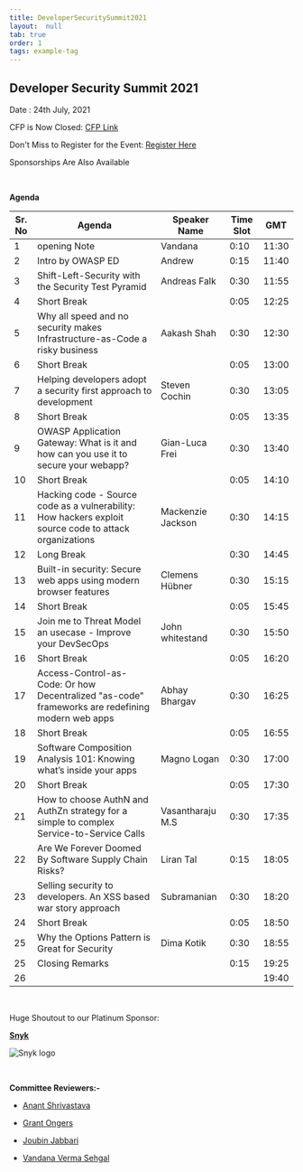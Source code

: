 ```yaml
---
title: DeveloperSecuritySummit2021
layout:  null
tab: true
order: 1
tags: example-tag
---
```


## Developer Security Summit 2021

Date : 24th July, 2021


CFP is Now Closed: [CFP Link](https://owasp.submittable.com/submit/196834/owasp-appsec-days-developer-security-summit-2021)


Don't Miss to Register for the Event: [Register Here](https://www.eventbrite.com/e/appsec-days-owasp-developer-security-summit-2021-tickets-153345649967)


Sponsorships Are Also Available

<br>

**Agenda**

| Sr. No | Agenda                                                                                                 | Speaker Name      | Time Slot | GMT   |
|--------|--------------------------------------------------------------------------------------------------------|-------------------|-----------|-------|
| 1      | opening Note                                                                                           | Vandana           | 0:10      | 11:30 |
| 2      | Intro by OWASP ED                                                                                      | Andrew            | 0:15      | 11:40 |
| 3      | Shift-Left-Security with the Security Test Pyramid                                                     | Andreas Falk      | 0:30      | 11:55 |
| 4      | Short Break                                                                                            |                   | 0:05      | 12:25 |
| 5      | Why all speed and no security makes Infrastructure-as-Code a risky business                            | Aakash Shah       | 0:30      | 12:30 |
| 6      | Short Break                                                                                            |                   | 0:05      | 13:00 |
| 7      | Helping developers adopt a security first approach to development                                      | Steven Cochin     | 0:30      | 13:05 |
| 8      | Short Break                                                                                            |                   | 0:05      | 13:35 |
| 9      | OWASP Application Gateway: What is it and how can you use it to secure your webapp?                    | Gian-Luca Frei    | 0:30      | 13:40 |
| 10     | Short Break                                                                                            |                   | 0:05      | 14:10 |
| 11     | Hacking code - Source code as a vulnerability: How hackers exploit source code to attack organizations | Mackenzie Jackson | 0:30      | 14:15 |
| 12     | Long Break                                                                                             |                   | 0:30      | 14:45 |
| 13     | Built-in security: Secure web apps using modern browser features                                       | Clemens Hübner    | 0:30      | 15:15 |
| 14     | Short Break                                                                                            |                   | 0:05      | 15:45 |
| 15     | Join me to Threat Model an usecase - Improve your DevSecOps                                            | John whitestand   | 0:30      | 15:50 |
| 16     | Short Break                                                                                            |                   | 0:05      | 16:20 |
| 17     | Access-Control-as-Code: Or how Decentralized "as-code" frameworks are redefining modern web apps       | Abhay Bhargav     | 0:30      | 16:25 |
| 18     | Short Break                                                                                            |                   | 0:05      | 16:55 |
| 19     | Software Composition Analysis 101: Knowing what’s inside your apps                                     | Magno Logan       | 0:30      | 17:00 |
| 20     | Short Break                                                                                            |                   | 0:05      | 17:30 |
| 21     | How to choose AuthN and AuthZn strategy for a simple to complex Service-to-Service Calls               | Vasantharaju M.S  | 0:30      | 17:35 |
| 22     | Are We Forever Doomed By Software Supply Chain Risks?                                                  | Liran Tal         | 0:15      | 18:05 |
| 23     | Selling security to developers. An XSS based war story approach                                        | Subramanian       | 0:30      | 18:20 |
| 24     | Short Break                                                                                            |                   | 0:05      | 18:50 |
| 25     | Why the Options Pattern is Great for Security                                                          | Dima Kotik        | 0:30      | 18:55 |
| 25     | Closing Remarks                                                                                        |                   | 0:15      | 19:25 |
| 26     |                                                                                                        |                   |           | 19:40 |




<br>

Huge Shoutout to our Platinum Sponsor:

[**Snyk**](https://snyk.io/)

![Snyk logo](https://owasp.org/www-project-developer-outreach-program/assets/images/snyk-logo-black.png)

<br>

**Committee Reviewers:-**

* [Anant Shrivastava](https://twitter.com/anantshri)

* [Grant Ongers](https://twitter.com/rewtd)

* [Joubin Jabbari](https://twitter.com/joubinj)

* [Vandana Verma Sehgal](https://twitter.com/InfosecVandana)

